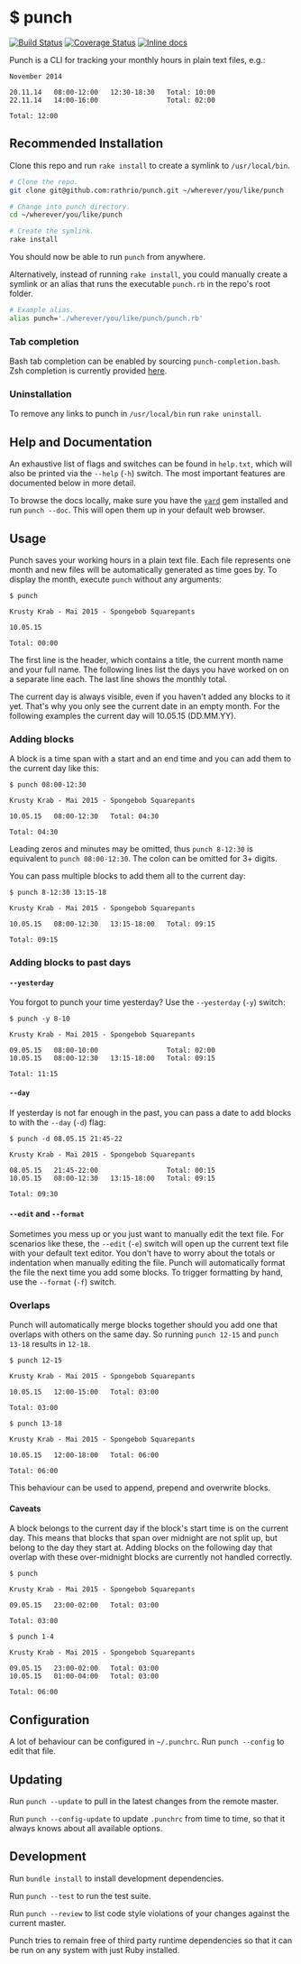 $ punch
=======

[![Build Status](https://travis-ci.org/rathrio/punch.svg?branch=master)](https://travis-ci.org/rathrio/punch) [![Coverage Status](https://coveralls.io/repos/rathrio/punch/badge.svg?branch=master&service=github)](https://coveralls.io/github/rathrio/punch?branch=master) [![Inline docs](http://inch-ci.org/github/rathrio/punch.svg?branch=master)](http://inch-ci.org/github/rathrio/punch)

Punch is a CLI for tracking your monthly hours in plain text files, e.g.:

```
November 2014

20.11.14   08:00-12:00   12:30-18:30   Total: 10:00
22.11.14   14:00-16:00                 Total: 02:00

Total: 12:00
```

Recommended Installation
------------------------

Clone this repo and run `rake install` to create a symlink to `/usr/local/bin`.

```bash
# Clone the repo.
git clone git@github.com:rathrio/punch.git ~/wherever/you/like/punch

# Change into punch directory.
cd ~/wherever/you/like/punch

# Create the symlink.
rake install
```

You should now be able to run `punch` from anywhere.

Alternatively, instead of running `rake install`, you could manually create a
symlink or an alias that runs the executable `punch.rb` in the repo's root
folder.

```bash
# Example alias.
alias punch='./wherever/you/like/punch/punch.rb'
```

### Tab completion

Bash tab completion can be enabled by sourcing `punch-completion.bash`. Zsh
completion is currently provided
[here](https://github.com/rathrio/punch-zsh-completion).

### Uninstallation

To remove any links to punch in `/usr/local/bin` run `rake uninstall`.

Help and Documentation
----------------------

An exhaustive list of flags and switches can be found in `help.txt`, which will
also be printed via the `--help` (`-h`) switch. The most important features are
documented below in more detail.

To browse the docs locally, make sure you have the
[`yard`](https://github.com/lsegal/yard) gem installed and run `punch --doc`.
This will open them up in your default web browser.

Usage
-----

Punch saves your working hours in a plain text file. Each file represents one
month and new files will be automatically generated as time goes by. To display
the month, execute `punch` without any arguments:

```
$ punch

Krusty Krab - Mai 2015 - Spongebob Squarepants

10.05.15

Total: 00:00
```

The first line is the header, which contains a title, the current month name and
your full name. The following lines list the days you have worked on on a
separate line each. The last line shows the monthly total.

The current day is always visible, even if you haven't added any blocks to it
yet. That's why you only see the current date in an empty month. For the
following examples the current day will 10.05.15 (DD.MM.YY).

### Adding blocks

A block is a time span with a start and an end time and you can add them to the
current day like this:

```
$ punch 08:00-12:30

Krusty Krab - Mai 2015 - Spongebob Squarepants

10.05.15   08:00-12:30   Total: 04:30

Total: 04:30
```

Leading zeros and minutes may be omitted, thus `punch 8-12:30` is equivalent to
`punch 08:00-12:30`. The colon can be omitted for 3+ digits.

You can pass multiple blocks to add them all to the current day:

```
$ punch 8-12:30 13:15-18

Krusty Krab - Mai 2015 - Spongebob Squarepants

10.05.15   08:00-12:30   13:15-18:00   Total: 09:15

Total: 09:15
```

### Adding blocks to past days

#### `--yesterday`

You forgot to punch your time yesterday? Use the `--yesterday` (`-y`) switch:

```
$ punch -y 8-10

Krusty Krab - Mai 2015 - Spongebob Squarepants

09.05.15   08:00-10:00                 Total: 02:00
10.05.15   08:00-12:30   13:15-18:00   Total: 09:15

Total: 11:15
```

#### `--day`

If yesterday is not far enough in the past, you can pass a date to add blocks to with the
`--day` (`-d`) flag:

```
$ punch -d 08.05.15 21:45-22

Krusty Krab - Mai 2015 - Spongebob Squarepants

08.05.15   21:45-22:00                 Total: 00:15
10.05.15   08:00-12:30   13:15-18:00   Total: 09:15

Total: 09:30
```

#### `--edit` and `--format`

Sometimes you mess up or you just want to manually edit the text file. For
scenarios like these, the `--edit` (`-e`) switch will open up the current text
file with your default text editor. You don't have to worry about the totals or
indentation when manually editing the file. Punch will automatically format the
file the next time you add some blocks. To trigger formatting by hand, use the
`--format` (`-f`) switch.

### Overlaps

Punch will automatically merge blocks together should you add one that overlaps
with others on the same day. So running `punch 12-15` and `punch 13-18` results
in `12-18`.

```
$ punch 12-15

Krusty Krab - Mai 2015 - Spongebob Squarepants

10.05.15   12:00-15:00   Total: 03:00

Total: 03:00

$ punch 13-18

Krusty Krab - Mai 2015 - Spongebob Squarepants

10.05.15   12:00-18:00   Total: 06:00

Total: 06:00
```

This behaviour can be used to append, prepend and overwrite blocks.

#### Caveats

A block belongs to the current day if the block's start time is on the current
day. This means that blocks that span over midnight are not split up, but belong
to the day they start at. Adding blocks on the following day that overlap with
these over-midnight blocks are currently not handled correctly.

```
$ punch

Krusty Krab - Mai 2015 - Spongebob Squarepants

09.05.15   23:00-02:00   Total: 03:00

Total: 03:00

$ punch 1-4

Krusty Krab - Mai 2015 - Spongebob Squarepants

09.05.15   23:00-02:00   Total: 03:00
10.05.15   01:00-04:00   Total: 03:00

Total: 06:00
```

Configuration
-------------

A lot of behaviour can be configured in `~/.punchrc`. Run `punch --config` to
edit that file.

Updating
--------

Run `punch --update` to pull in the latest changes from the remote master.

Run `punch --config-update` to update `.punchrc` from time to time, so that it
always knows about all available options.

Development
-----------

Run `bundle install` to install development dependencies.

Run `punch --test` to run the test suite.

Run `punch --review` to list code style violations of your changes against the
current master.

Punch tries to remain free of third party runtime dependencies so that it can be
run on any system with just Ruby installed.
